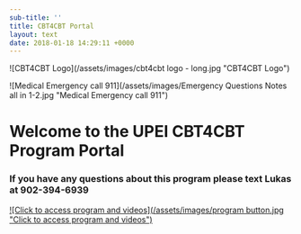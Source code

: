 ```yaml
---
sub-title: ''
title: CBT4CBT Portal
layout: text
date: 2018-01-18 14:29:11 +0000
---
```

![CBT4CBT Logo](/assets/images/cbt4cbt logo - long.jpg "CBT4CBT Logo")

![Medical Emergency call 911](/assets/images/Emergency Questions Notes all in 1-2.jpg "Medical Emergency call 911")

# Welcome to the UPEI CBT4CBT Program Portal

### If you have any questions about this program please text Lukas at 902-394-6939

[![Click to access program and videos](/assets/images/program button.jpg "Click to access program and videos")](tablet.cbt4cbt.com "CBT4CBT Program Link")